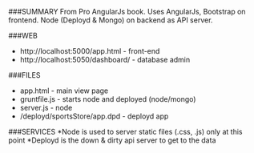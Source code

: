 ###SUMMARY
From Pro AngularJs book. Uses AngularJs, Bootstrap on frontend. Node (Deployd & Mongo) on backend as API server. 

###WEB
* http://localhost:5000/app.html - front-end 
* http://localhost:5050/dashboard/ - database admin

###FILES
* app.html - main view page
* gruntfile.js - starts node and deployed (node/mongo)
* server.js - node
* /deployd/sportsStore/app.dpd - deployd app

###SERVICES
*Node is used to server static files (.css, .js) only at this point
*Deployd is the down & dirty api server to get to the data 
